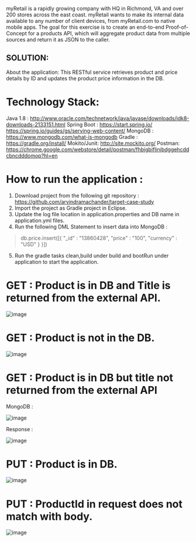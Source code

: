 myRetail is a rapidly growing company with HQ in Richmond, VA and over 200 stores across the east coast. myRetail wants to make its internal data available to any number of client devices, from myRetail.com to native mobile apps. 
The goal for this exercise is to create an end-to-end Proof-of-Concept for a products API, which will aggregate product data from multiple sources and return it as JSON to the caller. 

## SOLUTION:

About the application:
This RESTful service retrieves product and price details by ID and updates the product price information in the DB.

# Technology Stack:

Java 1.8 : http://www.oracle.com/technetwork/java/javase/downloads/jdk8-downloads-2133151.html
Spring Boot : https://start.spring.io/ https://spring.io/guides/gs/serving-web-content/
MongoDB : https://www.mongodb.com/what-is-mongodb
Gradle : https://gradle.org/install/
Mokito/Junit: http://site.mockito.org/
Postman: https://chrome.google.com/webstore/detail/postman/fhbjgbiflinjbdggehcddcbncdddomop?hl=en

# How to run the application :

1) Download project from the following git repository : https://github.com/arvindramachander/target-case-study
2) Import the project as Gradle project in Eclipse.
3) Update the log file location in application.properties and DB name in application.yml files.
4) Run the following DML Statement to insert data into MongoDB :
> db.price.insert([{ "_id" : "13860428", "price" : "100", "currency" : "USD" } }])
5) Run the gradle tasks clean,build under build and bootRun under application to start the application.


# GET : Product is in DB and Title is returned from the external API.

![image](https://user-images.githubusercontent.com/23511695/37050541-baa2a9f0-2139-11e8-9e1b-1acf80d6d4e1.png)

# GET : Product is not in the DB.

![image](https://user-images.githubusercontent.com/23511695/37051045-17443f10-213b-11e8-8a54-e00ba7081a1a.png)

# GET : Product is in DB but title not returned from the external API

 MongoDB :
 
 ![image](https://user-images.githubusercontent.com/23511695/37051217-6ffca228-213b-11e8-8b21-458258fc9056.png)
 
 Response :
 
 ![image](https://user-images.githubusercontent.com/23511695/37051244-83de5d9a-213b-11e8-85bc-bddda197ea29.png)
 
# PUT : Product is in DB.

![image](https://user-images.githubusercontent.com/23511695/37051343-c7715ec2-213b-11e8-9bbc-9ef209c57fe0.png)

# PUT : ProductId in request does not match with body.

![image](https://user-images.githubusercontent.com/23511695/37051405-f43fadf0-213b-11e8-9539-ee4526b39a32.png)
 
